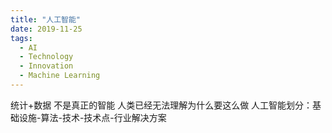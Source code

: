 ```yaml
---
title: "人工智能"
date: 2019-11-25
tags:
  - AI
  - Technology
  - Innovation
  - Machine Learning
---
```


统计+数据 不是真正的智能
人类已经无法理解为什么要这么做
人工智能划分：基础设施-算法-技术-技术点-行业解决方案